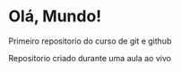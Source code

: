 # Olá, Mundo!
 Primeiro repositorio do curso de git e github

Repositorio criado durante uma aula ao vivo

